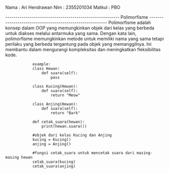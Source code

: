 Nama    : Ari Hendrawan
Nim     : 2355201034
Matkul  : PBO

-------------------------------------------------------- Polimorfisme ---------------------------------------------------------
Polimorfisme adalah konsep dalam OOP yang memungkinkan objek dari kelas yang berbeda untuk diakses melalui antarmuka yang sama. 
Dengan kata lain, polimorfisme memungkinkan metode untuk memiliki nama yang sama tetapi perilaku yang berbeda tergantung pada objek
yang memanggilnya. Ini membantu dalam mengurangi kompleksitas dan meningkatkan fleksibilitas kode.

                example: 
                class Hewan:
                    def suara(self):
                        pass

                class Kucing(Hewan):
                    def suara(self):
                        return "Meow"

                class Anjing(Hewan):
                    def suara(self):
                        return "Bark"

                def cetak_suara(hewan):
                    print(hewan.suara())

                #objek dari kelas Kucing dan Anjing
                kucing = Kucing()
                anjing = Anjing()

                #fungsi cetak_suara untuk mencetak suara dari masing-masing hewan
                cetak_suara(kucing)  
                cetak_suara(anjing)  